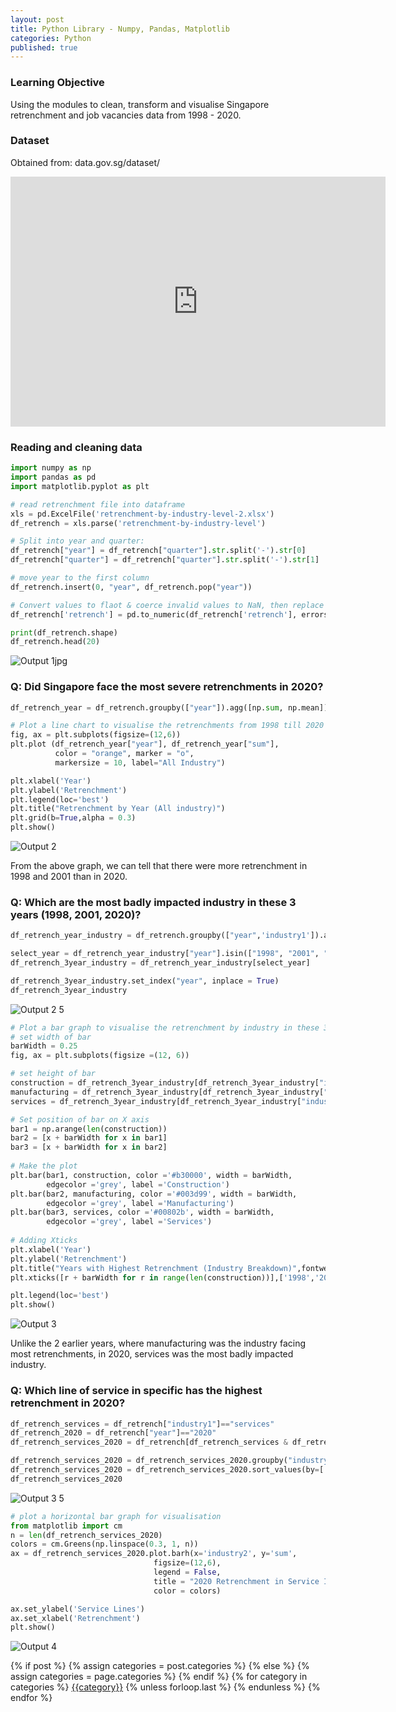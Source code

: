 ```yaml
---
layout: post
title: Python Library - Numpy, Pandas, Matplotlib
categories: Python
published: true
---
```


### Learning Objective
Using the modules to clean, transform and visualise Singapore retrenchment and job vacancies data from 1998 - 2020.

### Dataset
Obtained from: data.gov.sg/dataset/
<iframe width="600" height="400" src="https://data.gov.sg/dataset/job-vacancy-by-industry-and-occupational-group-annual/resource/c9aa2db3-99f8-45cf-a0f3-7a86fced62df/view/25d8cab6-2ac3-4ba3-ba58-ae7de8d55e9d" frameBorder="0"> </iframe>

### Reading and cleaning data
```python
import numpy as np
import pandas as pd
import matplotlib.pyplot as plt

# read retrenchment file into dataframe
xls = pd.ExcelFile('retrenchment-by-industry-level-2.xlsx')
df_retrench = xls.parse('retrenchment-by-industry-level')

# Split into year and quarter:
df_retrench["year"] = df_retrench["quarter"].str.split('-').str[0]
df_retrench["quarter"] = df_retrench["quarter"].str.split('-').str[1]

# move year to the first column
df_retrench.insert(0, "year", df_retrench.pop("year"))

# Convert values to flaot & coerce invalid values to NaN, then replace NaN with 0 and convert all to integer
df_retrench['retrench'] = pd.to_numeric(df_retrench['retrench'], errors='coerce').fillna(0).astype('int')

print(df_retrench.shape)
df_retrench.head(20)
```
![Output 1jpg](https://user-images.githubusercontent.com/85727619/128590108-357d727e-d15e-48e7-a6a0-6319fa6541cb.jpg)

### Q: Did Singapore face the most severe retrenchments in 2020?
```python
df_retrench_year = df_retrench.groupby(["year"]).agg([np.sum, np.mean])["retrench"].reset_index()

# Plot a line chart to visualise the retrenchments from 1998 till 2020
fig, ax = plt.subplots(figsize=(12,6))
plt.plot (df_retrench_year["year"], df_retrench_year["sum"],
          color = "orange", marker = "o", 
          markersize = 10, label="All Industry")

plt.xlabel('Year')
plt.ylabel('Retrenchment')
plt.legend(loc='best')
plt.title("Retrenchment by Year (All industry)")
plt.grid(b=True,alpha = 0.3)
plt.show()
```

![Output 2](https://user-images.githubusercontent.com/85727619/128590222-9ad844c5-ab5e-4731-80bc-0bd0bd152b82.jpg)

From the above graph, we can tell that there were more retrenchment in 1998 and 2001 than in 2020.


### Q: Which are the most badly impacted industry in these 3 years (1998, 2001, 2020)?
```python
df_retrench_year_industry = df_retrench.groupby(["year",'industry1']).agg([np.sum])["retrench"].reset_index()

select_year = df_retrench_year_industry["year"].isin(["1998", "2001", "2020"])
df_retrench_3year_industry = df_retrench_year_industry[select_year]

df_retrench_3year_industry.set_index("year", inplace = True)
df_retrench_3year_industry
```

![Output 2 5](https://user-images.githubusercontent.com/85727619/128590789-88dcb35a-6352-473b-ae79-ace3482b21b8.jpg)

```python
# Plot a bar graph to visualise the retrenchment by industry in these 3 years
# set width of bar
barWidth = 0.25
fig, ax = plt.subplots(figsize =(12, 6))

# set height of bar
construction = df_retrench_3year_industry[df_retrench_3year_industry["industry1"]=="construction"]["sum"]
manufacturing = df_retrench_3year_industry[df_retrench_3year_industry["industry1"]=="manufacturing"]["sum"]
services = df_retrench_3year_industry[df_retrench_3year_industry["industry1"]=="services"]["sum"]

# Set position of bar on X axis
bar1 = np.arange(len(construction))
bar2 = [x + barWidth for x in bar1]
bar3 = [x + barWidth for x in bar2]
 
# Make the plot
plt.bar(bar1, construction, color ='#b30000', width = barWidth,
        edgecolor ='grey', label ='Construction')
plt.bar(bar2, manufacturing, color ='#003d99', width = barWidth,
        edgecolor ='grey', label ='Manufacturing')
plt.bar(bar3, services, color ='#00802b', width = barWidth,
        edgecolor ='grey', label ='Services')
 
# Adding Xticks
plt.xlabel('Year')
plt.ylabel('Retrenchment')
plt.title("Years with Highest Retrenchment (Industry Breakdown)",fontweight ='bold', fontsize = 15)
plt.xticks([r + barWidth for r in range(len(construction))],['1998','2001','2020'])

plt.legend(loc='best')
plt.show()
```

![Output 3](https://user-images.githubusercontent.com/85727619/128590561-5b99ced2-43e6-4319-b7bc-b1d1bacae443.jpg)

Unlike the 2 earlier years, where manufacturing was the industry facing most retrenchments, in 2020, services was the most badly impacted industry.


### Q: Which line of service in specific has the highest retrenchment in 2020?
```python
df_retrench_services = df_retrench["industry1"]=="services"
df_retrench_2020 = df_retrench["year"]=="2020"
df_retrench_services_2020 = df_retrench[df_retrench_services & df_retrench_2020]

df_retrench_services_2020 = df_retrench_services_2020.groupby("industry2").agg([np.sum])["retrench"].reset_index()
df_retrench_services_2020 = df_retrench_services_2020.sort_values(by=['sum'],ascending=True)
df_retrench_services_2020
```

![Output 3 5](https://user-images.githubusercontent.com/85727619/128590766-0cd5dfcd-bcb5-4aa8-84c0-e85b9c8df6bb.jpg)

```python
# plot a horizontal bar graph for visualisation
from matplotlib import cm
n = len(df_retrench_services_2020)
colors = cm.Greens(np.linspace(0.3, 1, n))
ax = df_retrench_services_2020.plot.barh(x='industry2', y='sum',
                                figsize=(12,6),
                                legend = False,
                                title = "2020 Retrenchment in Service Industry",
                                color = colors)

ax.set_ylabel('Service Lines')
ax.set_xlabel('Retrenchment')
plt.show()
```

![Output 4](https://user-images.githubusercontent.com/85727619/128590728-14e258c6-6610-4b2d-b9d0-79b3c7c3f3d7.jpg)



<div class="post-categories">
  {% if post %}
    {% assign categories = post.categories %}
  {% else %}
    {% assign categories = page.categories %}
  {% endif %}
  {% for category in categories %}
  <a href="{{site.baseurl}}/categories/#{{category|slugize}}">{{category}}</a>
  {% unless forloop.last %}&nbsp;{% endunless %}
  {% endfor %}
</div>
